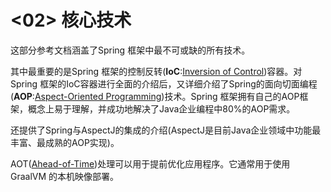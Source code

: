 # <02> 核心技术

这部分参考文档涵盖了Spring 框架中最不可或缺的所有技术。

其中最重要的是Spring 框架的控制反转(**IoC**:<u>Inversion of Control</u>)容器。对Spring 框架的IoC容器进行全面的介绍后，又详细介绍了Spring的面向切面编程(**AOP**:<u>Aspect-Oriented Programming</u>)技术。Spring 框架拥有自己的AOP框架，概念上易于理解，并成功地解决了Java企业编程中80%的AOP需求。

还提供了Spring与AspectJ的集成的介绍(AspectJ是目前Java企业领域中功能最丰富、最成熟的AOP实现)。

AOT(<u>Ahead-of-Time</u>)处理可以用于提前优化应用程序。它通常用于使用 GraalVM 的本机映像部署。